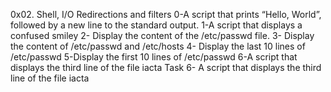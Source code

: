 0x02. Shell, I/O Redirections and filters
0-A script that prints “Hello, World”, followed by a new line to the standard output.
1-A script that displays a confused smiley
2- Display the content of the /etc/passwd file.
3- Display the content of /etc/passwd and /etc/hosts
4- Display the last 10 lines of /etc/passwd
5-Display the first 10 lines of /etc/passwd
6-A script that displays the third line of the file iacta
Task 6- A script that displays the third line of the file iacta
